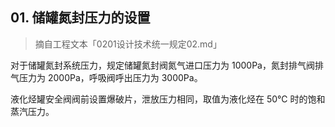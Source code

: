 ## 01. 储罐氮封压力的设置
> 摘自工程文本「0201设计技术统一规定02.md」

对于储罐氮封系统压力，规定储罐氮封阀氮气进口压力为 1000Pa，氮封排气阀排气压力为 2000Pa，呼吸阀呼出压力为 3000Pa。

液化烃罐安全阀阀前设置爆破片，泄放压力相同，取值为液化烃在 50℃ 时的饱和蒸汽压力。